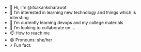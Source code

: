 - 👋 Hi, I’m @itsakanksharawat
- 👀 I’m interested in learning new technology and things which is intersting
- 🌱 I’m currently learning devops and my college materials
- 💞️ I’m looking to collaborate on ...
- 📫 How to reach me 
- 😄 Pronouns: she/her
- ⚡ Fun fact: 

<!---
itsakanksharawat/itsakanksharawat is a ✨ special ✨ repository because its `README.md` (this file) appears on your GitHub profile.
You can click the Preview link to take a look at your changes.
--->
